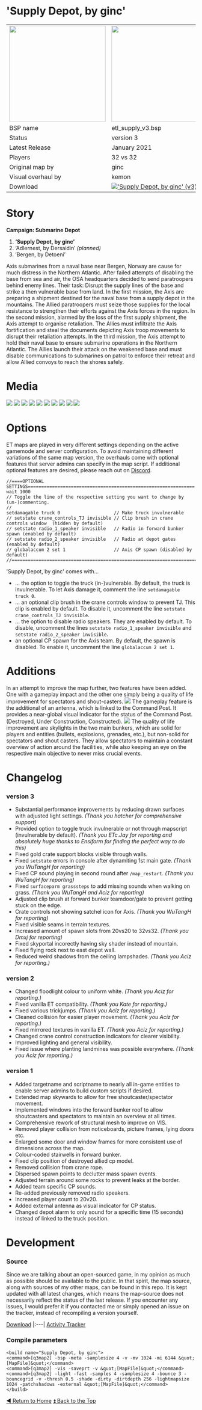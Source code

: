 'Supply Depot, by ginc'
==========

<table>
 <tr>
  <td><a href="https://raw.githubusercontent.com/realkemon/home/master/gfx/supply.png"><img src="https://raw.githubusercontent.com/realkemon/home/master/gfx/supply.png" width="256"/></a></td>
  <td><a href="https://raw.githubusercontent.com/realkemon/home/master/gfx/supply_cc.png"><img src="https://raw.githubusercontent.com/realkemon/home/master/gfx/supply_cc.png" width="256"/></a></td>
  <td rowspan="8"><b>Index:</b><br>
<a href="https://github.com/realkemon/home/blob/master/README.md">Home</a><br>
<ul>
 <li><a href="https://github.com/realkemon/home/blob/master/pages/etl_supply.md#story">Story</a></li>
 <li><a href="https://github.com/realkemon/home/blob/master/pages/etl_supply.md#media">Media</a></li>
 <li><a href="https://github.com/realkemon/home/blob/master/pages/etl_supply.md#options">Options</a></li>
 <li><a href="https://github.com/realkemon/home/blob/master/pages/etl_supply.md#additions">Additions</a></li>
 <li><a href="https://github.com/realkemon/home/blob/master/pages/etl_supply.md#changelog">Changelog</a></li>
 <ul>
  <li><a href="https://github.com/realkemon/home/blob/master/pages/etl_supply.md#version-3">version 3</a></li>
  <li><a href="https://github.com/realkemon/home/blob/master/pages/etl_supply.md#version-2">version 2</a></li>
  <li><a href="https://github.com/realkemon/home/blob/master/pages/etl_supply.md#version-1">version 1</a></li>
 </ul>
 <li><a href="https://github.com/realkemon/home/blob/master/pages/etl_supply.md#development">Development</a></li>
 <ul>
  <li><a href="https://github.com/realkemon/home/blob/master/pages/etl_supply.md#source">Source</a></li>
  <li><a href="https://github.com/realkemon/home/blob/master/pages/etl_supply.md#compile-parameters">Compile Parameters</a></li>
 </ul></td>
 </tr>
 <tr>
  <td>BSP name</td>
  <td>etl_supply_v3.bsp</td>
 </tr>
 <tr>
  <td>Status</td>
  <td>version 3</td>
 </tr>
 <tr> 
  <td>Latest Release</td>
  <td>January 2021</td>
 </tr>
 <tr>
  <td>Players</td>
  <td>32 vs 32</td>
 </tr>
 <tr>
  <td>Original map by</td>
  <td>ginc</td>
 </tr>
 <tr>
  <td>Visual overhaul by</td>
  <td>kemon</td>
 </tr>
 <tr>
  <td>Download</td>
  <td><a href="https://www.moddb.com/mods/etlegacy/addons/supply-depot-by-ginc-v3" title="Download 'Supply Depot, by ginc' (v3) - Mod DB" target="_blank"><img src="https://button.moddb.com/download/medium/207300.png" alt="'Supply Depot, by ginc' (v3)" /></a></td>
 </tr>
</table>


Story
============

**Campaign: Submarine Depot**

1. **‘Supply Depot, by ginc’**
2. ‘Adlernest, by Dersaidin’ *(planned)*
3. ’Bergen, by Detoeni’

Axis submarines from a naval base near Bergen, Norway are cause for much distress in the Northern Atlantic. After failed attempts of disabling the base from sea and air, the OSA headquarters decided to send paratroopers behind enemy lines. Their task: Disrupt the supply lines of the base and strike a then vulnerable base from land. In the first mission, the Axis are preparing a shipment destined for the naval base from a supply depot in the mountains. The Allied paratroopers must seize those supplies for the local resistance to strengthen their efforts against the Axis forces in the region. In the second mission, alarmed by the loss of the first supply shipment, the Axis attempt to organise retaliation. The Allies must infiltrate the Axis fortification and steal the documents depicting Axis troop movements to disrupt their retaliation attempts. In the third mission, the Axis attempt to hold their naval base to ensure submarine operations in the Northern Atlantic. The Allies launch their attack on the weakened base and must disable communications to submarines on patrol to enforce their retreat and allow Allied convoys to reach the shores safely.


Media
============

<a href="https://i.imgur.com/xLtSmcq.jpg"><img src="https://i.imgur.com/xLtSmcq.jpg"></a>
<a href="https://i.imgur.com/nKroooj.jpg"><img src="https://i.imgur.com/nKroooj.jpg"></a>
<a href="https://i.imgur.com/Nv5rIiL.jpg"><img src="https://i.imgur.com/Nv5rIiL.jpg"></a>
<a href="https://i.imgur.com/GCbgNn9.jpg"><img src="https://i.imgur.com/GCbgNn9.jpg"></a>
<a href="https://i.imgur.com/gN4JH17.jpg"><img src="https://i.imgur.com/gN4JH17.jpg"></a>
<a href="https://i.imgur.com/3BNMQL3.jpg"><img src="https://i.imgur.com/3BNMQL3.jpg"></a>
<a href="https://i.imgur.com/H8vqkuu.jpg"><img src="https://i.imgur.com/H8vqkuu.jpg"></a>
<a href="https://i.imgur.com/HTH9xUV.jpg"><img src="https://i.imgur.com/HTH9xUV.jpg"></a>
<a href="https://i.imgur.com/P79d0f1.jpg"><img src="https://i.imgur.com/P79d0f1.jpg"></a>
<a href="https://i.imgur.com/HmO2eGu.jpg"><img src="https://i.imgur.com/HmO2eGu.jpg"></a>


Options
============
ET maps are played in very different settings depending on the active gamemode and server configuration. To avoid maintaining different variations of the same map version, the overhauls come with optional features that server admins can specify in the map script. If additional optional features are desired, please reach out on [Discord](https://discord.gg/QECRUG9VAY).
```
//====OPTIONAL SETTINGS==============================================================
wait 1000
// Toggle the line of the respective setting you want to change by (un-)commenting.
//
setdamagable truck 0					// Make truck invulnerable
// setstate crane_controls_TJ invisible	// Clip brush in crane controls window	(hidden by default)
// setstate radio_1_speaker invisible	// Radio in forward bunker spawn (enabled by default)
// setstate radio_2_speaker invisible	// Radio at depot gates (enabled by default)
// globalaccum 2 set 1					// Axis CP spawn (disabled by default)
//===================================================================================
```
'Supply Depot, by ginc' comes with...
* ... the option to toggle the truck (in-)vulnerable. By default, the truck is invulnerable. To let Axis damage it, comment the line `setdamagable truck 0`.
* ... an optional clip brush in the crane controls window to prevent TJ. This clip is enabled by default. To disable it, uncomment the line `setstate crane_controls_TJ invisible`.
* ... the option to disable radio speakers. They are enabled by default. To disable, uncomment the lines `setstate radio_1_speaker invisible` and `setstate radio_2_speaker invisible`.
* an optional CP spawn for the Axis team. By default, the spawn is disabled. To enable it, uncomment the line `globalaccum 2 set 1`.


Additions
============
In an attempt to improve the map further, two features have been added. One with a gameplay impact and the other one simply being a quality of life improvement for spectators and shout-casters.
<a href="https://i.imgur.com/JCcZb18.jpg"><img src="https://i.imgur.com/JCcZb18.jpg"></a>
The gameplay feature is the additional of an antenna, which is linked to the Command Post. It provides a near-global visual indicator for the status of the Command Post. (Destroyed, Under Construction, Constructed).
<a href="https://i.imgur.com/GTJ8hE2.jpg"><img src="https://i.imgur.com/GTJ8hE2.jpg"></a>
The quality of life improvement are skylights in the two main bunkers, which are solid for players and entities (bullets, explosions, grenades, etc.), but non-solid for spectators and shout casters. They allow spectators to maintain a constant overview of action around the facilities, while also keeping an eye on the respective main objective to never miss crucial events.


Changelog
============

### version 3

* Substantial performance improvements by reducing drawn surfaces with adjusted light settings. *(Thank you hatcher for comprehensive support)*
* Provided option to toggle truck invulnerable or not through mapscript (invulnerable by default). *(Thank you ETc.Jay for reporting and absolutely huge thanks to Ensiform for finding the perfect way to do this)*
* Fixed gold crate support blocks visible through walls.
* Fixed `setstate` errors in console after dynamiting 1st main gate. *(Thank you WuTangH for reporting)*
* Fixed CP sound playing in second round after `/map_restart`. *(Thank you WuTangH for reporting)*
* Fixed `surfaceparm grasssteps` to add missing sounds when walking on grass. *(Thank you WuTangH and Aciz for reporting)*
* Adjusted clip brush at forward bunker teamdoor/gate to prevent getting stuck on the edge. 
* Crate controls not showing satchel icon for Axis. *(Thank you WuTangH for reporting)*
* Fixed visible seams in terrain textures.
* Increased amount of spawn slots from 20vs20 to 32vs32. *(Thank you Dmxj for reporting)*
* Fixed skyportal incorectly having sky shader instead of mountain.
* Fixed flying rock next to east depot wall.
* Reduced weird shadows from the ceiling lampshades. *(Thank you Aciz for reporting.)*

### version 2

* Changed floodlight colour to uniform white. *(Thank you Aciz for reporting.)*
* Fixed vanilla ET compatibility. *(Thank you Kate for reporting.)*
* Fixed various trickjumps. *(Thank you Aciz for reporting.)*
* Cleaned collision for easier player movement. *(Thank you Aciz for reporting.)*
* Fixed mirrored textures in vanilla ET. *(Thank you Aciz for reporting.)*
* Changed crane control construction indicators for clearer visibility.
* Improved lighting and general visibility.
* Fixed issue where planting landmines was possible everywhere. *(Thank you Aciz for reporting.)*

### version 1

* Added targetname and scriptname to nearly all in-game entities to enable server admins to build custom scripts if desired.
* Extended map skywards to allow for free shoutcaster/spectator movement.
* Implemented windows into the forward bunker roof to allow shoutcasters and spectators to maintain an overview at all times.
* Comprehensive rework of structural mesh to improve on VIS.
* Removed player collision from noticeboards, picture frames, lying doors etc.
* Enlarged some door and window frames for more consistent use of dimensions across the map.
* Colour-coded stairwells in forward bunker.
* Fixed clip position of destroyed allied cp model.
* Removed collision from crane rope.
* Dispersed spawn points to declutter mass spawn events.
* Adjusted terrain around some rocks to prevent leaks at the border.
* Added team specific CP sounds.
* Re-added previously removed radio speakers.
* Increased player count to 20v20.
* Added external antenna as visual indicator for CP status.
* Changed depot alarm to only sound for a specific time (15 seconds) instead of linked to the truck position.


Development
============
 
### Source

Since we are talking about an open-sourced game, in my opinion as much as possible should be available to the public. In that spirit, the map source, along with sources of my other maps, can be found in this repo. It is kept updated with all latest changes, which means the map-source does not necessarily reflect the status of the last release. If you encounter any issues, I would prefer it if you contacted me or simply opened an issue on the tracker, instead of recompiling a version yourself.

[Download](https://github.com/realkemon/home/tree/master/maps)
|:---|
[Activity Tracker](https://github.com/realkemon/home/milestone/6)

### Compile parameters

```
<build name="Supply Depot, by ginc">
<command>[q3map2] -bsp -meta -samplesize 4 -v -mv 1024 -mi 6144 &quot;[MapFile]&quot;</command>
<command>[q3map2] -vis -saveprt -v &quot;[MapFile]&quot;</command>
<command>[q3map2] -light -fast -samples 4 -samplesize 4 -bounce 3 -bouncegrid -v -thresh 0.5 -shade -dirty -dirtdepth 256 -lightmapsize 1024 -patchshadows -external &quot;[MapFile]&quot;</command>
</build>
```

[:arrow_backward: Return to Home](https://github.com/realkemon/home/blob/master/README.md) [:arrow_double_up: Back to the Top](https://github.com/realkemon/home/blob/master/pages/etl_supply.md)
 
